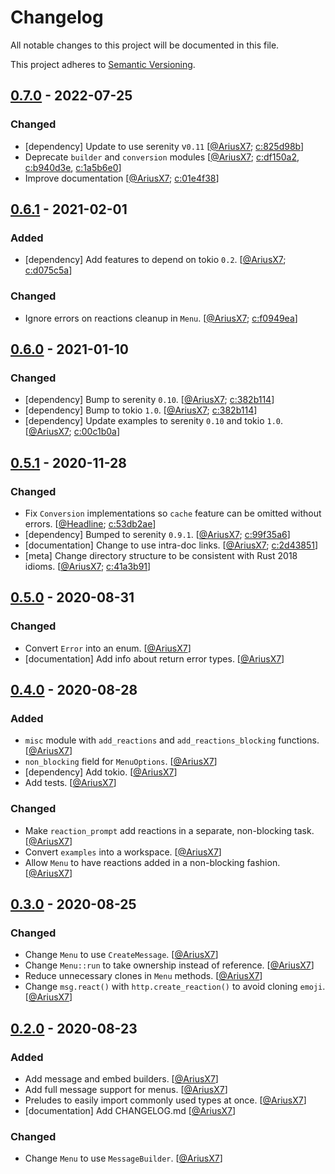 # Changelog

All notable changes to this project will be documented in this file.

This project adheres to [Semantic Versioning][semver].

## [0.7.0] - 2022-07-25

### Changed

- [dependency] Update to use serenity v`0.11` \[[@AriusX7]; [c:825d98b]]
- Deprecate `builder` and `conversion` modules \[[@AriusX7]; [c:df150a2], [c:b940d3e], [c:1a5b6e0]]
- Improve documentation \[[@AriusX7]; [c:01e4f38]]

## [0.6.1] - 2021-02-01

### Added

- [dependency] Add features to depend on tokio `0.2`. \[[@AriusX7]; [c:d075c5a]]

### Changed

- Ignore errors on reactions cleanup in `Menu`. \[[@AriusX7]; [c:f0949ea]]

## [0.6.0] - 2021-01-10

### Changed

- [dependency] Bump to serenity `0.10`. \[[@AriusX7]; [c:382b114]]
- [dependency] Bump to tokio `1.0`. \[[@AriusX7]; [c:382b114]]
- [dependency] Update examples to serenity `0.10` and tokio `1.0`. \[[@AriusX7]; [c:00c1b0a]]

## [0.5.1] - 2020-11-28

### Changed

- Fix `Conversion` implementations so `cache` feature can be omitted without errors. \[[@Headline]; [c:53db2ae]]
- [dependency] Bumped to serenity `0.9.1`. \[[@AriusX7]; [c:99f35a6]]
- [documentation] Change to use intra-doc links. \[[@AriusX7]; [c:2d43851]]
- [meta] Change directory structure to be consistent with Rust 2018 idioms. \[[@AriusX7]; [c:41a3b91]]

## [0.5.0] - 2020-08-31

### Changed

- Convert `Error` into an enum. \[[@AriusX7]]
- [documentation] Add info about return error types. \[[@AriusX7]]

## [0.4.0] - 2020-08-28

### Added

- `misc` module with `add_reactions` and `add_reactions_blocking` functions. \[[@AriusX7]]
- `non_blocking` field for `MenuOptions`. \[[@AriusX7]]
- [dependency] Add tokio. \[[@AriusX7]]
- Add tests. \[[@AriusX7]]

### Changed

- Make `reaction_prompt` add reactions in a separate, non-blocking task. \[[@AriusX7]]
- Convert `examples` into a workspace. \[[@AriusX7]]
- Allow `Menu` to have reactions added in a non-blocking fashion. \[[@AriusX7]]

## [0.3.0] - 2020-08-25

### Changed

- Change `Menu` to use `CreateMessage`. \[[@AriusX7]]
- Change `Menu::run` to take ownership instead of reference. \[[@AriusX7]]
- Reduce unnecessary clones in `Menu` methods. \[[@AriusX7]]
- Change `msg.react()` with `http.create_reaction()` to avoid cloning `emoji`. \[[@AriusX7]]

## [0.2.0] - 2020-08-23

### Added

- Add message and embed builders. \[[@AriusX7]]
- Add full message support for menus. \[[@AriusX7]]
- Preludes to easily import commonly used types at once. \[[@AriusX7]]
- [documentation] Add CHANGELOG.md \[[@AriusX7]]

### Changed

- Change `Menu` to use `MessageBuilder`. \[[@AriusX7]]

[semver]: https://semver.org/spec/v2.0.0.html

<!-- TAGS -->
[0.2.0]: https://github.com/AriusX7/serenity-utils/compare/v0.1.0...v0.2.0
[0.3.0]: https://github.com/AriusX7/serenity-utils/compare/v0.2.0...v0.3.0
[0.4.0]: https://github.com/AriusX7/serenity-utils/compare/v0.3.0...v0.4.0
[0.5.0]: https://github.com/AriusX7/serenity-utils/compare/v0.4.0...v0.5.0
[0.5.1]: https://github.com/AriusX7/serenity-utils/compare/v0.5.0...v0.5.1
[0.6.0]: https://github.com/AriusX7/serenity-utils/compare/v0.5.1...v0.6.0
[0.6.1]: https://github.com/AriusX7/serenity-utils/compare/v0.6.0...v0.6.1
[0.7.0]: https://github.com/AriusX7/serenity-utils/compare/v0.6.1...v0.7.0

<!-- CONTRIBUTORS -->
[@AriusX7]: https://github.com/AriusX7
[@Headline]: https://github.com/Headline

<!-- COMMITS -->
[c:f0949ea]: https://github.com/AriusX7/serenity-utils/commit/f0949eae2f13b43146989c246754e1b3137506b6
[c:d075c5a]: https://github.com/AriusX7/serenity-utils/commit/d075c5afff8bd31a88ee783fc53f650bce073bdc
[c:00c1b0a]: https://github.com/AriusX7/serenity-utils/commit/00c1b0a2df9be211b2c880ae5ade0ec8d17a601b
[c:382b114]: https://github.com/AriusX7/serenity-utils/commit/382b1143abf931ac0efff93404523d65d0741bfa
[c:99f35a6]: https://github.com/AriusX7/serenity-utils/commit/99f35a6f502302b7242a13fa0e11bc5eb7adc460
[c:41a3b91]: https://github.com/AriusX7/serenity-utils/commit/41a3b91536368719a1f7dcc4f217808414acf770
[c:2d43851]: https://github.com/AriusX7/serenity-utils/commit/2d4385195826027a486e4b1752a2ceac17fb3b99
[c:53db2ae]: https://github.com/AriusX7/serenity-utils/commit/53db2aef3673b6fff4c49c2a787c17f7d8da0cb7
[c:825d98b]: https://github.com/AriusX7/serenity-utils/commit/825d98ba001a4367a05c83100c2891dbff43076f
[c:df150a2]: https://github.com/AriusX7/serenity-utils/commit/df150a2f71421e1c7a9eaa4cdf8e5a4a926e2bc6
[c:b940d3e]: https://github.com/AriusX7/serenity-utils/commit/b940d3ea758309aacc61a50634c4ade3bf3748d0
[c:1a5b6e0]: https://github.com/AriusX7/serenity-utils/commit/1a5b6e0184d517347ab70aab3cec2933cb32be91
[c:01e4f38]: https://github.com/AriusX7/serenity-utils/commit/01e4f3812866127bae5d2cf83d96078894174294
